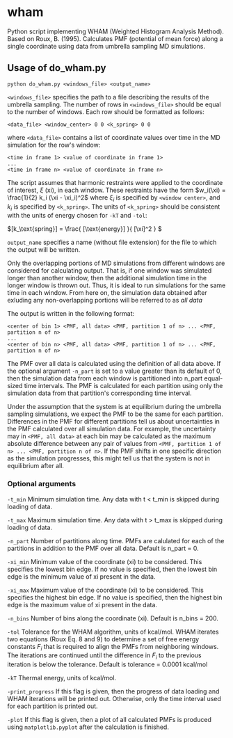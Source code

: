 # wham
Python script implementing WHAM (Weighted Histogram Analysis Method). Based on Roux, B. (1995). Calculates PMF (potential of mean force) along a single coordinate using data from umbrella sampling MD simulations.

## Usage of do_wham.py
```
python do_wham.py <windows_file> <output_name>
```

`<windows_file>` specifies the path to a file describing the results of the umbrella sampling. The number of rows in `<windows_file>` should be equal to the number of windows. Each row should be formatted as follows:

```
<data_file> <window_center> 0 0 <k_spring> 0 0
```

where `<data_file>` contains a list of coordinate values over time in the MD simulation for the row's window:

```
<time in frame 1> <value of coordinate in frame 1>
...
<time in frame n> <value of coordinate in frame n>
```

The script assumes that harmonic restraints were applied to the coordinate of interest, $\xi$ (xi), in each window. These restraints have the form $w_i(\xi) = \frac{1}{2} k_i (\xi - \xi_i)^2$ where $\xi_i$ is specified by `<window center>`, and $k_i$ is specified by `<k_spring>`. The units of `<k_spring>` should be consistent with the units of energy chosen for `-kT` and `-tol`:

$\[k_\text{spring}\] = \frac{ \[\text{energy}\] }{ [\xi]^2 } $

`output_name` specifies a name (without file extension) for the file to which the output will be written.

Only the overlapping portions of MD simulations from different windows are considered for calculating output. That is, if one window was simulated longer than another window, then the additional simulation time in the longer window is thrown out. Thus, it is ideal to run simulations for the same time in each window. From here on, the simulation data obtained after exluding any non-overlapping portions will be referred to as *all data*

The output is written in the following format:

```
<center of bin 1> <PMF, all data> <PMF, partition 1 of n> ... <PMF, partition n of n>
...
<center of bin n> <PMF, all data> <PMF, partition 1 of n> ... <PMF, partition n of n>
```

The PMF over all data is calculated using the definition of all data above. If the optional argument `-n_part` is set to a value greater than its default of 0, then the simulation data from each window is partitioned into n_part equal-sized time intervals. The PMF is calculated for each partition using only the simulation data from that partition's corresponding time interval.

Under the assumption that the system is at equilibrium during the umbrella sampling simulations, we expect the PMF to be the same for each partition. Differences in the PMF for different partitions tell us about uncertainties in the PMF calculated over all simulation data. For example, the uncertainty may in `<PMF, all data>` at each bin may be calculated as the maximum absolute difference between any pair of values from `<PMF, partition 1 of n> ... <PMF, partition n of n>`. If the PMF shifts in one specific direction as the simulation progresses, this might tell us that the system is not in equilibrium after all.

### Optional arguments

`-t_min` Minimum simulation time. Any data with t < t_min is skipped during loading of data.

`-t_max` Maximum simulation time. Any data with t > t_max is skipped during loading of data.

`-n_part` Number of partitions along time. PMFs are calulated for each of the partitions in addition to the PMF over all data. Default is n_part = 0.

`-xi_min` Minimum value of the coordinate (xi) to be considered. This specifies the lowest bin edge. If no value is specified, then the lowest bin edge is the minimum value of xi present in the data.

`-xi_max` Maximum value of the coordinate (xi) to be considered. This specifies the highest bin edge. If no value is specified, then the highest bin edge is the maximum value of xi present in the data.

`-n_bins` Number of bins along the coordinate (xi). Default is n_bins = 200.

`-tol` Tolerance for the WHAM algorithm, units of kcal/mol. WHAM iterates two equations (Roux Eq. 8 and 9) to determine a set of free energy constants $F_i$ that is required to align the PMFs from neighboring windows. The iterations are continued until the difference in $F_i$ to the previous iteration is below the tolerance. Default is tolerance = 0.0001 kcal/mol

`-kT` Thermal energy, units of kcal/mol. 

`-print_progress` If this flag is given, then the progress of data loading and WHAM iterations will be printed out. Otherwise, only the time interval used for each partition is printed out.

`-plot` If this flag is given, then a plot of all calculated PMFs is produced using `matplotlib.pyplot` after the calculation is finished.
